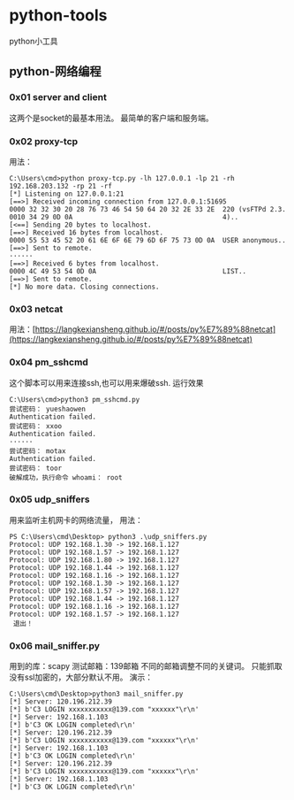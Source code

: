 # python-tools
python小工具
## python-网络编程

### 0x01 server and client
这两个是socket的最基本用法。
最简单的客户端和服务端。

### 0x02 proxy-tcp
用法：
```
C:\Users\cmd>python proxy-tcp.py -lh 127.0.0.1 -lp 21 -rh 192.168.203.132 -rp 21 -rf
[*] Listening on 127.0.0.1:21
[==>] Received incoming connection from 127.0.0.1:51695
0000 32 32 30 20 28 76 73 46 54 50 64 20 32 2E 33 2E  220 (vsFTPd 2.3.
0010 34 29 0D 0A                                      4)..
[<==] Sending 20 bytes to localhost.
[==>] Received 16 bytes from localhost.
0000 55 53 45 52 20 61 6E 6F 6E 79 6D 6F 75 73 0D 0A  USER anonymous..
[==>] Sent to remote.
······
[==>] Received 6 bytes from localhost.
0000 4C 49 53 54 0D 0A                                LIST..
[==>] Sent to remote.
[*] No more data. Closing connections.
```
### 0x03 netcat
用法：[https://langkexiansheng.github.io/#/posts/py%E7%89%88netcat](https://langkexiansheng.github.io/#/posts/py%E7%89%88netcat)

### 0x04 pm_sshcmd
这个脚本可以用来连接ssh,也可以用来爆破ssh.
运行效果
```
C:\Users\cmd>python3 pm_sshcmd.py
尝试密码： yueshaowen
Authentication failed.
尝试密码： xxoo
Authentication failed.
······
尝试密码： motax
Authentication failed.
尝试密码： toor
破解成功，执行命令 whoami： root
```

### 0x05 udp_sniffers
用来监听主机网卡的网络流量，
用法：
```
PS C:\Users\cmd\Desktop> python3 .\udp_sniffers.py
Protocol: UDP 192.168.1.30 -> 192.168.1.127
Protocol: UDP 192.168.1.57 -> 192.168.1.127
Protocol: UDP 192.168.1.80 -> 192.168.1.127
Protocol: UDP 192.168.1.44 -> 192.168.1.127
Protocol: UDP 192.168.1.16 -> 192.168.1.127
Protocol: UDP 192.168.1.30 -> 192.168.1.127
Protocol: UDP 192.168.1.57 -> 192.168.1.127
Protocol: UDP 192.168.1.44 -> 192.168.1.127
Protocol: UDP 192.168.1.16 -> 192.168.1.127
Protocol: UDP 192.168.1.57 -> 192.168.1.127
 退出！
```

### 0x06 mail_sniffer.py
用到的库：scapy
测试邮箱：139邮箱
不同的邮箱调整不同的关键词。
只能抓取没有ssl加密的，大部分默认不用。
演示：
```
C:\Users\cmd\Desktop>python3 mail_sniffer.py
[*] Server: 120.196.212.39
[*] b'C3 LOGIN xxxxxxxxxxx@139.com "xxxxxx"\r\n'
[*] Server: 192.168.1.103
[*] b'C3 OK LOGIN completed\r\n'
[*] Server: 120.196.212.39
[*] b'C3 LOGIN xxxxxxxxxxx@139.com "xxxxxx"\r\n'
[*] Server: 192.168.1.103
[*] b'C3 OK LOGIN completed\r\n'
[*] Server: 120.196.212.39
[*] b'C3 LOGIN xxxxxxxxxxx@139.com "xxxxxx"\r\n'
[*] Server: 192.168.1.103
[*] b'C3 OK LOGIN completed\r\n'
```
